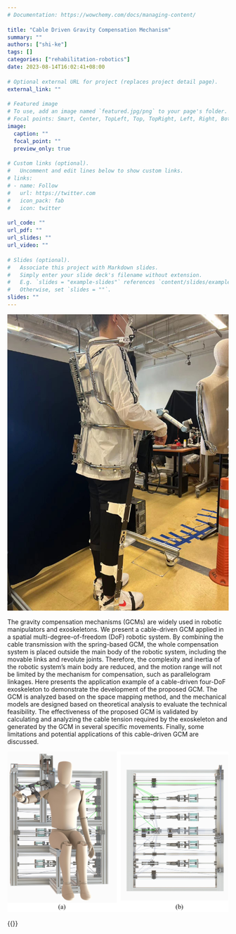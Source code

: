 ```yaml
---
# Documentation: https://wowchemy.com/docs/managing-content/

title: "Cable Driven Gravity Compensation Mechanism"
summary: ""
authors: ["shi-ke"]
tags: []
categories: ["rehabilitation-robotics"]
date: 2023-08-14T16:02:41+08:00

# Optional external URL for project (replaces project detail page).
external_link: ""

# Featured image
# To use, add an image named `featured.jpg/png` to your page's folder.
# Focal points: Smart, Center, TopLeft, Top, TopRight, Left, Right, BottomLeft, Bottom, BottomRight.
image:
  caption: ""
  focal_point: ""
  preview_only: true

# Custom links (optional).
#   Uncomment and edit lines below to show custom links.
# links:
# - name: Follow
#   url: https://twitter.com
#   icon_pack: fab
#   icon: twitter

url_code: ""
url_pdf: ""
url_slides: ""
url_video: ""

# Slides (optional).
#   Associate this project with Markdown slides.
#   Simply enter your slide deck's filename without extension.
#   E.g. `slides = "example-slides"` references `content/slides/example-slides.md`.
#   Otherwise, set `slides = ""`.
slides: ""
---
```

![](featured.jpg)

The gravity compensation mechanisms (GCMs) are widely used in robotic manipulators and exoskeletons. We present a cable-driven GCM applied in a spatial multi-degree-of-freedom (DoF) robotic system. By combining the cable transmission with the spring-based GCM, the whole compensation system is placed outside the main body of the robotic system, including the movable links and revolute joints. Therefore, the complexity and inertia of the robotic system’s main body are reduced, and the motion range will not be limited by the mechanism for compensation, such as parallelogram linkages. Here presents the application example of a cable-driven four-DoF exoskeleton to demonstrate the development of the proposed GCM. The GCM is analyzed based on the space mapping method, and the mechanical models are designed based on theoretical analysis to evaluate the technical feasibility. The effectiveness of the proposed GCM is validated by calculating and analyzing the cable tension required by the exoskeleton and generated by the GCM in several specific movements. Finally, some limitations and potential applications of this cable-driven GCM are discussed.

![Cable Driven Gcm](design.png "(a) The overview of a four-DoF exoskeleton with the proposed cable-driven GCM. (b) The overview of the proposed four-DoF cable-driven GCM, where the highlighted green cable is a typical transmission cable in the GCM.")

{{<youtube bRu7Kvsmq1I>}}
